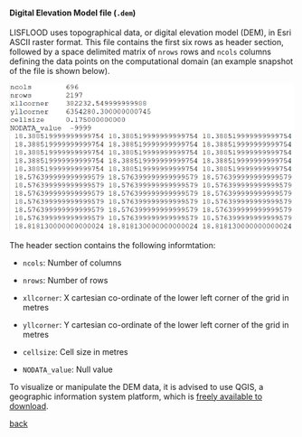#### Digital Elevation Model file (`.dem`)

LISFLOOD uses topographical data, or digital elevation model (DEM), in Esri ASCII raster format. This file contains the first six rows as header section, followed by a space delimited matrix of `nrows` rows and `ncols` columns defining the data points on the computational domain (an example snapshot of the file is shown below).

![image](/Figures/mesh1.PNG)

The header section contains the following informtation:

- `ncols`: Number of columns

- `nrows`: Number of rows

- `xllcorner`: X cartesian co-ordinate of the lower left corner of the grid in metres

- `yllcorner`: Y cartesian co-ordinate of the lower left corner of the grid in metres

- `cellsize`: Cell size in metres

- `NODATA_value`: Null value


To visualize or manipulate the DEM data, it is advised to use QGIS, a geographic information system platform, which is [freely available to download](https://www.qgis.org/en/site/forusers/download.html). 


[back](/Merewether1.md)
